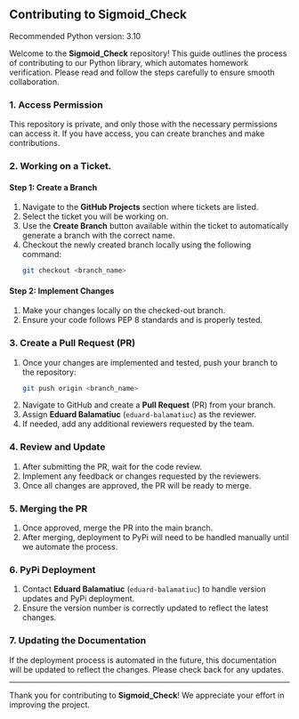## Contributing to Sigmoid_Check

Recommended Python version: 3.10

Welcome to the **Sigmoid_Check** repository! This guide outlines the process of contributing to our Python library, which automates homework verification. Please read and follow the steps carefully to ensure smooth collaboration.

### 1. Access Permission
This repository is private, and only those with the necessary permissions can access it. If you have access, you can create branches and make contributions.

### 2. Working on a Ticket. 

#### Step 1: Create a Branch
1. Navigate to the **GitHub Projects** section where tickets are listed.
2. Select the ticket you will be working on.
3. Use the **Create Branch** button available within the ticket to automatically generate a branch with the correct name.
4. Checkout the newly created branch locally using the following command:
   ```bash
   git checkout <branch_name>
   ```

#### Step 2: Implement Changes
1. Make your changes locally on the checked-out branch.
2. Ensure your code follows PEP 8 standards and is properly tested.

### 3. Create a Pull Request (PR)
1. Once your changes are implemented and tested, push your branch to the repository:
   ```bash
   git push origin <branch_name>
   ```
2. Navigate to GitHub and create a **Pull Request** (PR) from your branch.
3. Assign **Eduard Balamatiuc** (`eduard-balamatiuc`) as the reviewer.
4. If needed, add any additional reviewers requested by the team.

### 4. Review and Update
1. After submitting the PR, wait for the code review.
2. Implement any feedback or changes requested by the reviewers.
3. Once all changes are approved, the PR will be ready to merge.

### 5. Merging the PR
1. Once approved, merge the PR into the main branch.
2. After merging, deployment to PyPi will need to be handled manually until we automate the process.

### 6. PyPi Deployment
1. Contact **Eduard Balamatiuc** (`eduard-balamatiuc`) to handle version updates and PyPi deployment.
2. Ensure the version number is correctly updated to reflect the latest changes.

### 7. Updating the Documentation
If the deployment process is automated in the future, this documentation will be updated to reflect the changes. Please check back for any updates.

---

Thank you for contributing to **Sigmoid_Check**! We appreciate your effort in improving the project.
